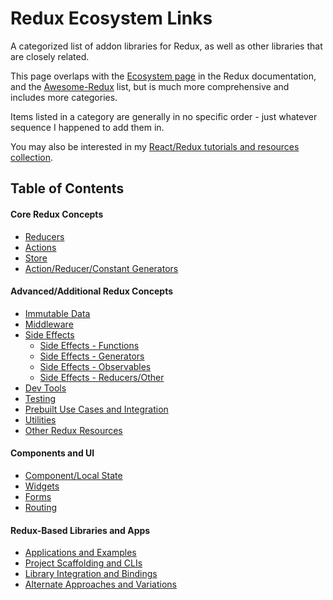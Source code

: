 # Redux Ecosystem Links
A categorized list of addon libraries for Redux, as well as other libraries that are closely related.

This page overlaps with the [Ecosystem page](http://redux.js.org/docs/introduction/Ecosystem.html) in the Redux documentation, and the [Awesome-Redux](https://github.com/xgrommx/awesome-redux) list, but is much more comprehensive and includes more categories.

Items listed in a category are generally in no specific order - just whatever sequence I happened to add them in.

You may also be interested in my [React/Redux tutorials and resources collection](https://github.com/markerikson/react-redux-links).

## Table of Contents

#### Core Redux Concepts

- [Reducers](./reducers.md)
- [Actions](./actions.md)
- [Store](./store.md)
- [Action/Reducer/Constant Generators](./action-reducer-generators.md)

#### Advanced/Additional Redux Concepts

- [Immutable Data](./immutable-data.md)
- [Middleware](./middleware.md)
- [Side Effects](./side-effects.md)
  - [Side Effects - Functions](side-effects-functions.md)
  - [Side Effects - Generators](side-effects-generators.md)
  - [Side Effects - Observables](side-effects-observables.md)
  - [Side Effects - Reducers/Other](side-effects-other.md)
- [Dev Tools](devtools.md)
- [Testing](testing.md)
- [Prebuilt Use Cases and Integration](use-cases.md)
- [Utilities](utilities.md)
- [Other Redux Resources](other-resources.md)

#### Components and UI

- [Component/Local State](component-state.md)
- [Widgets](widgets.md)
- [Forms](forms.md)
- [Routing](routing.md)

#### Redux-Based Libraries and Apps

- [Applications and Examples](apps-and-examples.md)
- [Project Scaffolding and CLIs](project-scaffolding.md)
- [Library Integration and Bindings](./library-integration.md)
- [Alternate Approaches and Variations](variations.md)
